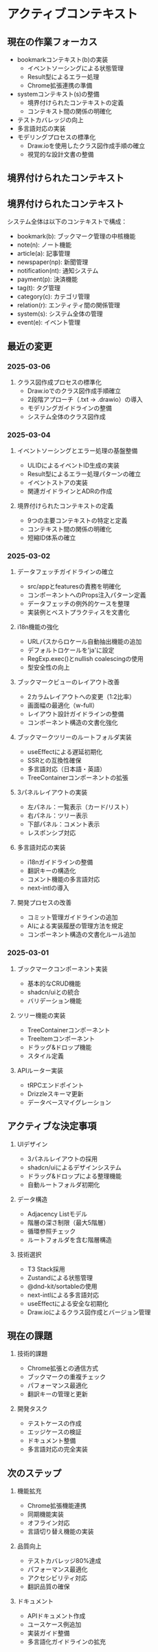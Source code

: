 # アクティブコンテキスト

## 現在の作業フォーカス
- bookmarkコンテキスト(b)の実装
  - イベントソーシングによる状態管理
  - Result型によるエラー処理
  - Chrome拡張連携の準備
- systemコンテキスト(s)の整備
  - 境界付けられたコンテキストの定義
  - コンテキスト間の関係の明確化
- テストカバレッジの向上
- 多言語対応の実装
- モデリングプロセスの標準化
  - Draw.ioを使用したクラス図作成手順の確立
  - 視覚的な設計文書の整備

## 境界付けられたコンテキスト
## 境界付けられたコンテキスト

システム全体は以下のコンテキストで構成：

- bookmark(b): ブックマーク管理の中核機能
- note(n): ノート機能
- article(a): 記事管理
- newspaper(np): 新聞管理
- notification(nt): 通知システム
- payment(p): 決済機能
- tag(t): タグ管理
- category(c): カテゴリ管理
- relation(r): エンティティ間の関係管理
- system(s): システム全体の管理
- event(e): イベント管理

## 最近の変更

### 2025-03-06
1. クラス図作成プロセスの標準化
   - Draw.ioでのクラス図作成手順確立
   - 2段階アプローチ（.txt → .drawio）の導入
   - モデリングガイドラインの整備
   - システム全体のクラス図作成

### 2025-03-04
1. イベントソーシングとエラー処理の基盤整備

   - ULIDによるイベントID生成の実装
   - Result型によるエラー処理パターンの確立
   - イベントストアの実装
   - 関連ガイドラインとADRの作成

2. 境界付けられたコンテキストの定義
   - 9つの主要コンテキストの特定と定義
   - コンテキスト間の関係の明確化
   - 短縮ID体系の確立

### 2025-03-02

1. データフェッチガイドラインの確立

   - src/appとfeaturesの責務を明確化
   - コンポーネントへのProps注入パターン定義
   - データフェッチの例外的ケースを整理
   - 実装例とベストプラクティスを文書化

2. i18n機能の強化

   - URLパスからロケール自動抽出機能の追加
   - デフォルトロケールを'ja'に設定
   - RegExp.exec()とnullish coalescingの使用
   - 型安全性の向上

3. ブックマークビューのレイアウト改善

   - 2カラムレイアウトへの変更（1:2比率）
   - 画面幅の最適化（w-full）
   - レイアウト設計ガイドラインの整備
   - コンポーネント構造の文書化強化

4. ブックマークツリーのルートフォルダ実装

   - useEffectによる遅延初期化
   - SSRとの互換性確保
   - 多言語対応（日本語・英語）
   - TreeContainerコンポーネントの拡張

5. 3パネルレイアウトの実装

   - 左パネル：一覧表示（カード/リスト）
   - 右パネル：ツリー表示
   - 下部パネル：コメント表示
   - レスポンシブ対応

6. 多言語対応の実装

   - i18nガイドラインの整備
   - 翻訳キーの構造化
   - コメント機能の多言語対応
   - next-intlの導入

7. 開発プロセスの改善
   - コミット管理ガイドラインの追加
   - AIによる実装履歴の管理方法を規定
   - コンポーネント構造の文書化ルール追加

### 2025-03-01

1. ブックマークコンポーネント実装

   - 基本的なCRUD機能
   - shadcn/uiとの統合
   - バリデーション機能

2. ツリー機能の実装

   - TreeContainerコンポーネント
   - TreeItemコンポーネント
   - ドラッグ&ドロップ機能
   - スタイル定義

3. APIルーター実装
   - tRPCエンドポイント
   - Drizzleスキーマ更新
   - データベースマイグレーション

## アクティブな決定事項

1. UIデザイン

   - 3パネルレイアウトの採用
   - shadcn/uiによるデザインシステム
   - ドラッグ&ドロップによる整理機能
   - 自動ルートフォルダ初期化

2. データ構造

   - Adjacency Listモデル
   - 階層の深さ制限（最大5階層）
   - 循環参照チェック
   - ルートフォルダを含む階層構造
3. 技術選択
   - T3 Stack採用
   - Zustandによる状態管理
   - @dnd-kit/sortableの使用
   - next-intlによる多言語対応
   - useEffectによる安全な初期化
   - Draw.ioによるクラス図作成とバージョン管理


## 現在の課題

1. 技術的課題

   - Chrome拡張との通信方式
   - ブックマークの重複チェック
   - パフォーマンス最適化
   - 翻訳キーの管理と更新

2. 開発タスク
   - テストケースの作成
   - エッジケースの検証
   - ドキュメント整備
   - 多言語対応の完全実装

## 次のステップ

1. 機能拡充

   - Chrome拡張機能連携
   - 同期機能実装
   - オフライン対応
   - 言語切り替え機能の実装

2. 品質向上

   - テストカバレッジ80%達成
   - パフォーマンス最適化
   - アクセシビリティ対応
   - 翻訳品質の確保

3. ドキュメント
   - APIドキュメント作成
   - ユースケース例追加
   - 実装ガイド整備
   - 多言語化ガイドラインの拡充
